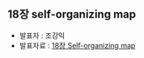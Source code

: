 


## 18장 self-organizing map
- 발표자 : 조강익
- 발표자료 : [18장 Self-organizing map](notebook/Part3/Week12/18_SOM/Ch_18_Self_organizing_map.ipynb)      
